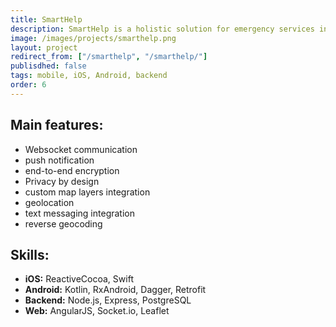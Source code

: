 ```yaml
---
title: SmartHelp
description: SmartHelp is a holistic solution for emergency services in Norway. In case of an accident the Services know where you are and how they should help you. The platform was built with 'Privacy by Design' approach in mind and has a fully end-to-end encrypted channel for exchanging messages between parties. Bright Inventions took part in the whole process from day 0, starting from ideas, through full-stack implementation to deployment and maintenance. The solution consists of two native mobile apps (iOS & Android), Emergency Services web panel and the backend.
image: /images/projects/smarthelp.png
layout: project
redirect_from: ["/smarthelp", "/smarthelp/"]
publisdhed: false
tags: mobile, iOS, Android, backend
order: 6
---
```


## Main features:

- Websocket communication
- push notification
- end-to-end encryption
- Privacy by design
- custom map layers integration
- geolocation
- text messaging integration
- reverse geocoding

## Skills:

- **iOS:** ReactiveCocoa, Swift
- **Android:** Kotlin, RxAndroid, Dagger, Retrofit
- **Backend:** Node.js, Express, PostgreSQL
- **Web:** AngularJS, Socket.io, Leaflet
